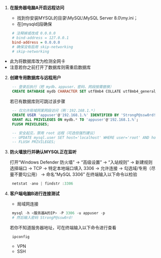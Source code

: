 1. **在服务器电脑A开启远程访问**
   
   - 找到你安装MYSQL的目录\MySQL\MySQL Server 8.0\my.ini；
   - 在[mysqld]段确保
    ```ini
     # 注释掉或改成 0.0.0.0
     # bind-address = 127.0.0.1
     bind-address = 0.0.0.0
     # 确保没有启用 skip-networking
     # skip-networking
    ```

  - 此为将数据库改为检测全网卡
  - 注意若你之前打开了数据库则需重启数据库

2. **创建专用数据库与远程用户**

    ```sql
     -- 登录后执行（把 mydb、appuser、密码、网段按需替换）
     CREATE DATABASE mydb CHARACTER SET utf8mb4 COLLATE utf8mb4_general_ci;
    ```
   若已有数据库则可跳过该步骤
    ```sql
     -- 仅允许局域网某网段访问（例：192.168.1.*）
     CREATE USER 'appuser'@'192.168.1.%' IDENTIFIED BY 'StrongP@ssw0rd!';
     GRANT ALL PRIVILEGES ON mydb.* TO 'appuser'@'192.168.1.%';
     FLUSH PRIVILEGES;

     -- 安全起见，禁用 root 远程（可选但强烈建议）
     -- UPDATE mysql.user SET host='localhost' WHERE user='root' AND host='%';
     -- FLUSH PRIVILEGES;
    ```

3. **防火墙放行并确认MYSQL正在监听**
   
   打开“Windows Defender 防火墙” → “高级设置” → “入站规则” → 新建规则
   选择端口 → TCP → 特定本地端口填入 3306 → 允许连接 → 勾选域/专用（尽量不要勾公用） → 命名“MySQL 3306”
   在终端输入以下命令以检验
    ```powershell
     netstat -ano | findstr :3306
    ```
4. **客户端电脑B进行连接测试**

   - 局域网连接
    ```powershell
     mysql -h <服务器A的IP> -P 3306 -u appuser -p
     # 然后输入密码 StrongP@ssw0rd!
    ```
    若你不知道服务器地址，可在终端输入以下命令进行查看
    ```powershell
     ipconfig
    ```
    
   - VPN
   - SSH 
